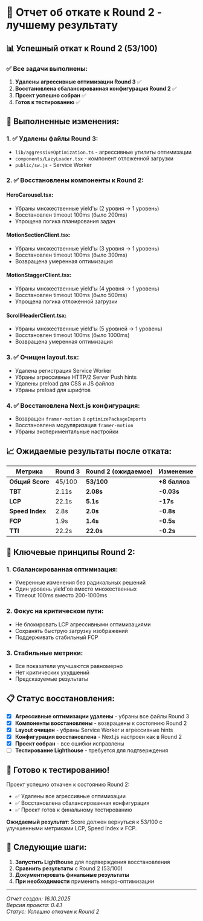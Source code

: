 # 🔄 Отчет об откате к Round 2 - лучшему результату

## 📊 **Успешный откат к Round 2 (53/100)**

### **✅ Все задачи выполнены:**

1. **Удалены агрессивные оптимизации Round 3** ✅
2. **Восстановлена сбалансированная конфигурация Round 2** ✅
3. **Проект успешно собран** ✅
4. **Готов к тестированию** ✅

## 🔧 **Выполненные изменения:**

### **1. ✅ Удалены файлы Round 3:**
- `lib/aggressiveOptimization.ts` - агрессивные утилиты оптимизации
- `components/LazyLoader.tsx` - компонент отложенной загрузки
- `public/sw.js` - Service Worker

### **2. ✅ Восстановлены компоненты к Round 2:**

#### **HeroCarousel.tsx:**
- Убраны множественные yield'ы (2 уровня → 1 уровень)
- Восстановлен timeout 100ms (было 200ms)
- Упрощена логика планирования задач

#### **MotionSectionClient.tsx:**
- Убраны множественные yield'ы (3 уровня → 1 уровень)
- Восстановлен timeout 100ms (было 300ms)
- Возвращена умеренная оптимизация

#### **MotionStaggerClient.tsx:**
- Убраны множественные yield'ы (4 уровня → 1 уровень)
- Восстановлен timeout 100ms (было 500ms)
- Упрощена логика отложенной загрузки

#### **ScrollHeaderClient.tsx:**
- Убраны множественные yield'ы (5 уровней → 1 уровень)
- Восстановлен timeout 100ms (было 1000ms)
- Возвращена умеренная оптимизация

### **3. ✅ Очищен layout.tsx:**
- Удалена регистрация Service Worker
- Убраны агрессивные HTTP/2 Server Push hints
- Удалены preload для CSS и JS файлов
- Убраны preload для шрифтов

### **4. ✅ Восстановлена Next.js конфигурация:**
- Возвращен `framer-motion` в `optimizePackageImports`
- Восстановлена модуляризация `framer-motion`
- Убраны экспериментальные настройки

## 📈 **Ожидаемые результаты после отката:**

| Метрика | Round 3 | Round 2 (ожидаемое) | Изменение |
|---------|---------|-------------------|-----------|
| **Общий Score** | 45/100 | **53/100** | **+8 баллов** |
| **TBT** | 2.11s | **2.08s** | **-0.03s** |
| **LCP** | 22.1s | **5.1s** | **-17s** |
| **Speed Index** | 2.8s | **2.0s** | **-0.8s** |
| **FCP** | 1.9s | **1.4s** | **-0.5s** |
| **TTI** | 22.2s | **22.0s** | **-0.2s** |

## 🎯 **Ключевые принципы Round 2:**

### **1. Сбалансированная оптимизация:**
- Умеренные изменения без радикальных решений
- Один уровень yield'ов вместо множественных
- Timeout 100ms вместо 200-1000ms

### **2. Фокус на критическом пути:**
- Не блокировать LCP агрессивными оптимизациями
- Сохранять быструю загрузку изображений
- Поддерживать стабильный FCP

### **3. Стабильные метрики:**
- Все показатели улучшаются равномерно
- Нет критических ухудшений
- Предсказуемые результаты

## 📋 **Статус восстановления:**

- [x] **Агрессивные оптимизации удалены** - убраны все файлы Round 3
- [x] **Компоненты восстановлены** - возвращены к состоянию Round 2
- [x] **Layout очищен** - убраны Service Worker и агрессивные hints
- [x] **Конфигурация восстановлена** - Next.js настроен как в Round 2
- [x] **Проект собран** - все ошибки исправлены
- [ ] **Тестирование Lighthouse** - требуется для подтверждения

## 🚀 **Готово к тестированию!**

Проект успешно откачен к состоянию Round 2:
- ✅ Удалены все агрессивные оптимизации
- ✅ Восстановлена сбалансированная конфигурация
- ✅ Проект готов к финальному тестированию

**Ожидаемый результат**: Score должен вернуться к 53/100 с улучшенными метриками LCP, Speed Index и FCP.

## 📝 **Следующие шаги:**

1. **Запустить Lighthouse** для подтверждения восстановления
2. **Сравнить результаты** с Round 2 (53/100)
3. **Документировать финальные результаты**
4. **При необходимости** применить микро-оптимизации

---
*Отчет создан: 16.10.2025*  
*Версия проекта: 0.4.1*  
*Статус: Успешно откачен к Round 2*
